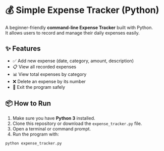 # 💰 Simple Expense Tracker (Python)

A beginner-friendly **command-line Expense Tracker** built with Python.  
It allows users to record and manage their daily expenses easily.

## ✨ Features

- ✅ Add new expense (date, category, amount, description)
- 📋 View all recorded expenses
- 📊 View total expenses by category
- ❌ Delete an expense by its number
- 🚪 Exit the program safely

## 📦 How to Run

1. Make sure you have **Python 3** installed.
2. Clone this repository or download the `expense_tracker.py` file.
3. Open a terminal or command prompt.
4. Run the program with:

```bash
python expense_tracker.py
